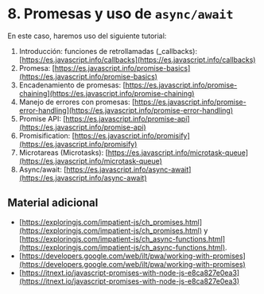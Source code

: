 # 8. Promesas y uso de `async/await`

En este caso, haremos uso del siguiente tutorial:

1. Introducción: funciones de retrollamadas (_callbacks): [https://es.javascript.info/callbacks](https://es.javascript.info/callbacks)
2. Promesa: [https://es.javascript.info/promise-basics](https://es.javascript.info/promise-basics)
3. Encadenamiento de promesas: [https://es.javascript.info/promise-chaining](https://es.javascript.info/promise-chaining)
4. Manejo de errores con promesas: [https://es.javascript.info/promise-error-handling](https://es.javascript.info/promise-error-handling)
5. Promise API: [https://es.javascript.info/promise-api](https://es.javascript.info/promise-api)
6. Promisification: [https://es.javascript.info/promisify](https://es.javascript.info/promisify)
7. Microtareas (Microtasks): [https://es.javascript.info/microtask-queue](https://es.javascript.info/microtask-queue)
8. Async/await: [https://es.javascript.info/async-await](https://es.javascript.info/async-await)


## Material adicional

- [https://exploringjs.com/impatient-js/ch_promises.html](https://exploringjs.com/impatient-js/ch_promises.html) y [https://exploringjs.com/impatient-js/ch_async-functions.html](https://exploringjs.com/impatient-js/ch_async-functions.html).
- [https://developers.google.com/web/ilt/pwa/working-with-promises](https://developers.google.com/web/ilt/pwa/working-with-promises)
- [https://itnext.io/javascript-promises-with-node-js-e8ca827e0ea3](https://itnext.io/javascript-promises-with-node-js-e8ca827e0ea3)